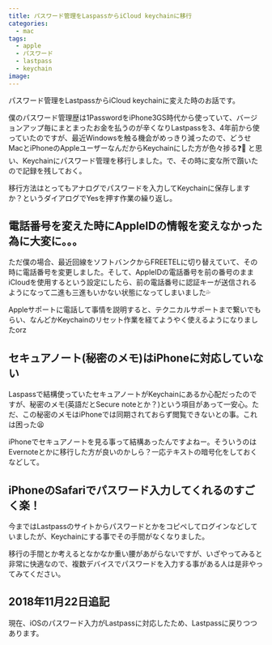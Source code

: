 ```yaml
---
title: パスワード管理をLaspassからiCloud keychainに移行
categories:
  - mac
tags:
  - apple
  - パスワード
  - lastpass
  - keychain
image:
---
```

パスワード管理をLastpassからiCloud keychainに変えた時のお話です。

<!--more-->

僕のパスワード管理歴は1PasswordをiPhone3GS時代から使っていて、バージョンアップ毎にまとまったお金を払うのが辛くなりLastpassを3、4年前から使っていたのですが、最近Windowsを触る機会がめっきり減ったので、どうせMacとiPhoneのAppleユーザーなんだからKeychainにした方が色々捗る❓🚤 と思い、Keychainにパスワード管理を移行しました。で、その時に変な所で躓いたので記録を残しておく。

移行方法はとってもアナログでパスワードを入力してKeychainに保存しますか？というダイアログでYesを押す作業の繰り返し。

## 電話番号を変えた時にAppleIDの情報を変えなかった為に大変に。。。

ただ僕の場合、最近回線をソフトバンクからFREETELに切り替えていて、その時に電話番号を変更しました。そして、AppleIDの電話番号を前の番号のままiCloudを使用するという設定にしたら、前の電話番号に認証キーが送信されるようになって二進も三進もいかない状態になってしまいました💦

Appleサポートに電話して事情を説明すると、テクニカルサポートまで繋いでもらい、なんどかKeychainのリセット作業を経てようやく使えるようになりましたorz

## セキュアノート(秘密のメモ)はiPhoneに対応していない

Laspassで結構使っていたセキュアノートがKeychainにあるか心配だったのですが、秘密のメモ(英語だとSecure noteとか？)という項目があって一安心。ただ、この秘密のメモはiPhoneでは同期されておらず閲覧できないとの事。これは困った😫

iPhoneでセキュアノートを見る事って結構あったんですよねー。そういうのはEvernoteとかに移行した方が良いのかしら？一応テキストの暗号化をしておくなどして。

## iPhoneのSafariでパスワード入力してくれるのすごく楽！

今まではLastpassのサイトからパスワードとかをコピペしてログインなどしていましたが、Keychainにする事でその手間がなくなりました。

移行の手間とか考えるとなかなか重い腰があがらないですが、いざやってみると非常に快適なので、複数デバイスでパスワードを入力する事がある人は是非やってみてください。

## 2018年11月22日追記

現在、iOSのパスワード入力がLastpassに対応したため、Lastpassに戻りつつあります。